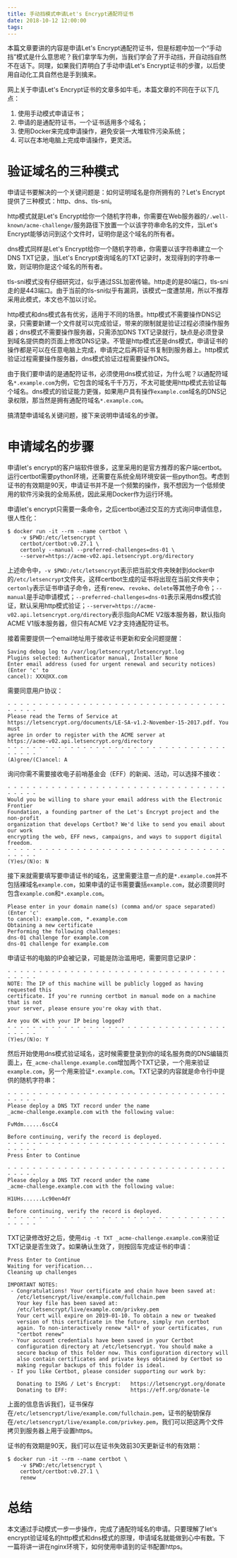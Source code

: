 ```yaml
---
title: 手动挡模式申请Let's Encrypt通配符证书
date: 2018-10-12 12:00:00
tags:
---
```


本篇文章要讲的内容是申请Let's Encrypt通配符证书，但是标题中加一个“手动挡”模式是什么意思呢？我们拿学车为例，当我们学会了开手动挡，开自动挡自然不在话下。同理，如果我们弄明白了手动申请Let's Encrypt证书的步骤，以后使用自动化工具自然也是手到擒来。

网上关于申请Let's Encrypt证书的文章多如牛毛，本篇文章的不同在于以下几点：

1. 使用手动模式申请证书；
2. 申请的是通配符证书，一个证书适用多个域名；
3. 使用Docker来完成申请操作，避免安装一大堆软件污染系统；
4. 可以在本地电脑上完成申请操作，更灵活。


# 验证域名的三种模式

申请证书要解决的一个关键问题是：如何证明域名是你所拥有的？Let's Encrypt提供了三种模式：http、dns、tls-sni。

http模式就是Let's Encrypt给你一个随机字符串，你需要在Web服务器的`/.well-known/acme-challenge/`服务路径下放置一个以该字符串命名的文件，当Let's Encrypt能够访问到这个文件时，证明你是这个域名的所有者。

dns模式同样是Let's Encrypt给你一个随机字符串，你需要以该字符串建立一个DNS TXT记录，当Let's Encrypt查询域名的TXT记录时，发现得到的字符串一致，则证明你是这个域名的所有者。

tls-sni模式没有仔细研究过，似乎通过SSL加密传输。http走的是80端口，tls-sni走的是443端口。由于当前的tls-sni似乎有漏洞，该模式一度遭禁用，所以不推荐采用此模式，本文也不加以讨论。

http模式和dns模式各有优劣，适用于不同的场景。http模式不需要操作DNS记录，只需要新建一个文件就可以完成验证，带来的限制就是验证过程必须操作服务器；dns模式不需要操作服务器，只需添加DNS TXT记录就行，缺点是必须登录到域名提供商的页面上修改DNS记录。不管是http模式还是dns模式，申请证书的操作都是可以在任意电脑上完成，申请完之后再将证书复制到服务器上。http模式验证过程需要操作服务器，dns模式验证过程需要操作DNS。

由于我们要申请的是通配符证书，必须使用dns模式验证，为什么呢？以通配符域名`*.example.com`为例，它包含的域名千千万万，不太可能使用http模式去验证每个域名。dns模式的验证能力更强，如果用户具有操作`example.com`域名的DNS记录权限，那当然是拥有通配符域名`*.example.com`。

搞清楚申请域名关键问题，接下来说明申请域名的步骤。


# 申请域名的步骤

申请let's encrypt的客户端软件很多，这里采用的是官方推荐的客户端certbot。运行certbot需要python环境，还需要在系统全局环境安装一些python包。考虑到证书的有效期是90天，申请证书并不是一个频繁的操作，我不想因为一个低频使用的软件污染我的全局系统，因此采用Docker作为运行环境。

申请let's encrypt只需要一条命令，之后certbot通过交互的方式询问申请信息，很人性化：

```
$ docker run -it --rm --name certbot \
    -v $PWD:/etc/letsencrypt \
    certbot/certbot:v0.27.1 \
    certonly --manual --preferred-challenges=dns-01 \
    --server=https://acme-v02.api.letsencrypt.org/directory
```

上述命令中，`-v $PWD:/etc/letsencrypt`表示把当前文件夹映射到docker中的`/etc/letsencrypt`文件夹，这样certbot生成的证书将出现在当前文件夹中；`certonly`表示证书申请子命令，还有`renew`、`revoke`、`delete`等其他子命令；`--manual`是手动申请模式；`--preferred-challenges=dns-01`表示采用dns模式验证，默认采用http模式验证；`--server=https://acme-v02.api.letsencrypt.org/directory`表示指向ACME V2版本服务器，默认指向ACME V1版本服务器，但只有ACME V2才支持通配符证书。

接着需要提供一个email地址用于接收证书更新和安全问题提醒：

```
Saving debug log to /var/log/letsencrypt/letsencrypt.log
Plugins selected: Authenticator manual, Installer None
Enter email address (used for urgent renewal and security notices) (Enter 'c' to
cancel): XXX@XX.com
```

需要同意用户协议：

```
- - - - - - - - - - - - - - - - - - - - - - - - - - - - - - - - - - - - - - - -
Please read the Terms of Service at
https://letsencrypt.org/documents/LE-SA-v1.2-November-15-2017.pdf. You must
agree in order to register with the ACME server at
https://acme-v02.api.letsencrypt.org/directory
- - - - - - - - - - - - - - - - - - - - - - - - - - - - - - - - - - - - - - - -
(A)gree/(C)ancel: A
```

询问你需不需要接收电子前哨基金会（EFF）的新闻、活动，可以选择不接收：

```
- - - - - - - - - - - - - - - - - - - - - - - - - - - - - - - - - - - - - - - -
Would you be willing to share your email address with the Electronic Frontier
Foundation, a founding partner of the Let's Encrypt project and the non-profit
organization that develops Certbot? We'd like to send you email about our work
encrypting the web, EFF news, campaigns, and ways to support digital freedom.
- - - - - - - - - - - - - - - - - - - - - - - - - - - - - - - - - - - - - - - -
(Y)es/(N)o: N
```

接下来就需要填写要申请证书的域名，这里需要注意一点的是`*.example.com`并不包括裸域名`example.com`，如果申请的证书需要囊括`example.com`，就必须要同时包含`example.com`和`*.example.com`。

```
Please enter in your domain name(s) (comma and/or space separated)  (Enter 'c'
to cancel): example.com, *.example.com
Obtaining a new certificate
Performing the following challenges:
dns-01 challenge for example.com
dns-01 challenge for example.com
```

申请证书的电脑的IP会被记录，可能是防治滥用吧，需要同意记录IP：

```
- - - - - - - - - - - - - - - - - - - - - - - - - - - - - - - - - - - - - - - -
NOTE: The IP of this machine will be publicly logged as having requested this
certificate. If you're running certbot in manual mode on a machine that is not
your server, please ensure you're okay with that.

Are you OK with your IP being logged?
- - - - - - - - - - - - - - - - - - - - - - - - - - - - - - - - - - - - - - - -
(Y)es/(N)o: Y
```

然后开始使用dns模式验证域名，这时候需要登录到你的域名服务商的DNS编辑页面上，在`_acme-challenge.example.com`增加两个TXT记录，一个用来验证`example.com`，另一个用来验证`*.example.com`。TXT记录的内容就是命令行中提供的随机字符串：

```
- - - - - - - - - - - - - - - - - - - - - - - - - - - - - - - - - - - - - - - -
Please deploy a DNS TXT record under the name
_acme-challenge.example.com with the following value:

FvMdm......6scC4

Before continuing, verify the record is deployed.
- - - - - - - - - - - - - - - - - - - - - - - - - - - - - - - - - - - - - - - -
Press Enter to Continue

- - - - - - - - - - - - - - - - - - - - - - - - - - - - - - - - - - - - - - - -
Please deploy a DNS TXT record under the name
_acme-challenge.example.com with the following value:

H1UHs......Lc90en4dY

Before continuing, verify the record is deployed.
- - - - - - - - - - - - - - - - - - - - - - - - - - - - - - - - - - - - - - - -
```

TXT记录修改好之后，使用`dig -t TXT _acme-challenge.example.com`来验证TXT记录是否生效了。如果确认生效了，则按回车完成证书的申请：

```
Press Enter to Continue
Waiting for verification...
Cleaning up challenges

IMPORTANT NOTES:
 - Congratulations! Your certificate and chain have been saved at:
   /etc/letsencrypt/live/example.com/fullchain.pem
   Your key file has been saved at:
   /etc/letsencrypt/live/example.com/privkey.pem
   Your cert will expire on 2019-01-10. To obtain a new or tweaked
   version of this certificate in the future, simply run certbot
   again. To non-interactively renew *all* of your certificates, run
   "certbot renew"
 - Your account credentials have been saved in your Certbot
   configuration directory at /etc/letsencrypt. You should make a
   secure backup of this folder now. This configuration directory will
   also contain certificates and private keys obtained by Certbot so
   making regular backups of this folder is ideal.
 - If you like Certbot, please consider supporting our work by:

   Donating to ISRG / Let's Encrypt:   https://letsencrypt.org/donate
   Donating to EFF:                    https://eff.org/donate-le
```

上面的信息告诉我们，证书保存在`/etc/letsencrypt/live/example.com/fullchain.pem`，证书的秘钥保存在`/etc/letsencrypt/live/example.com/privkey.pem`，我们可以把这两个文件拷贝到服务器上用于设置https。

证书的有效期是90天，我们可以在证书失效前30天更新证书的有效期：

```
$ docker run -it --rm --name certbot \
    -v $PWD:/etc/letsencrypt \
    certbot/certbot:v0.27.1 \
    renew
```


# 总结

本文通过手动模式一步一步操作，完成了通配符域名的申请。只要理解了let's encrypt验证域名的http模式和dns模式的原理，申请域名就能做到心中有数。下一篇将讲一讲在nginx环境下，如何使用申请到的证书配置https。


